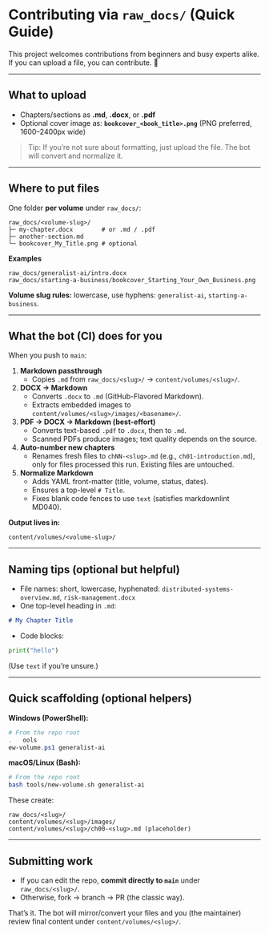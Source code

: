 # Contributing via `raw_docs/` (Quick Guide)

This project welcomes contributions from beginners and busy experts alike.
If you can upload a file, you can contribute. 🚀

---

## What to upload

- Chapters/sections as **.md**, **.docx**, or **.pdf**
- Optional cover image as: **`bookcover_<book_title>.png`** (PNG preferred, 1600–2400px wide)

> Tip: If you’re not sure about formatting, just upload the file. The bot will convert and normalize it.

---

## Where to put files

One folder **per volume** under `raw_docs/`:

```text
raw_docs/<volume-slug>/
├─ my-chapter.docx        # or .md / .pdf
├─ another-section.md
└─ bookcover_My_Title.png # optional
```

**Examples**
```text
raw_docs/generalist-ai/intro.docx
raw_docs/starting-a-business/bookcover_Starting_Your_Own_Business.png
```

**Volume slug rules:** lowercase, use hyphens: `generalist-ai`, `starting-a-business`.

---

## What the bot (CI) does for you

When you push to `main`:

1. **Markdown passthrough**
   - Copies `.md` from `raw_docs/<slug>/` → `content/volumes/<slug>/`.
2. **DOCX → Markdown**
   - Converts `.docx` to `.md` (GitHub-Flavored Markdown).
   - Extracts embedded images to `content/volumes/<slug>/images/<basename>/`.
3. **PDF → DOCX → Markdown (best-effort)**
   - Converts text-based `.pdf` to `.docx`, then to `.md`.
   - Scanned PDFs produce images; text quality depends on the source.
4. **Auto-number new chapters**
   - Renames fresh files to `chNN-<slug>.md` (e.g., `ch01-introduction.md`), only for files processed this run. Existing files are untouched.
5. **Normalize Markdown**
   - Adds YAML front-matter (title, volume, status, dates).
   - Ensures a top-level `# Title`.
   - Fixes blank code fences to use `text` (satisfies markdownlint MD040).

**Output lives in:**
```text
content/volumes/<volume-slug>/
```

---

## Naming tips (optional but helpful)

- File names: short, lowercase, hyphenated:
  `distributed-systems-overview.md`, `risk-management.docx`
- One top-level heading in `.md`:
```markdown
# My Chapter Title
```
- Code blocks:
```python
print("hello")
```
(Use `text` if you’re unsure.)

---

## Quick scaffolding (optional helpers)

**Windows (PowerShell):**
```powershell
# From the repo root
.	ools
ew-volume.ps1 generalist-ai
```

**macOS/Linux (Bash):**
```bash
# From the repo root
bash tools/new-volume.sh generalist-ai
```

These create:
```text
raw_docs/<slug>/
content/volumes/<slug>/images/
content/volumes/<slug>/ch00-<slug>.md (placeholder)
```

---

## Submitting work

- If you can edit the repo, **commit directly to `main`** under `raw_docs/<slug>/`.
- Otherwise, fork → branch → PR (the classic way).

That’s it. The bot will mirror/convert your files and you (the maintainer) review final content under `content/volumes/<slug>/`.
